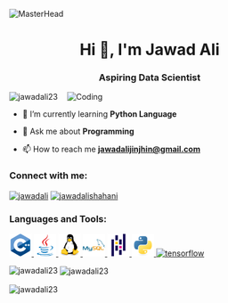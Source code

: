 ![MasterHead](https://encrypted-tbn0.gstatic.com/images?q=tbn:ANd9GcRned5DjJdTKotQMOEKaNYmW13yrEI4HyiOGw&usqp=CAU)
<h1 align="center">Hi 👋, I'm Jawad Ali</h1>
<h3 align="center"> Aspiring Data Scientist </h3>
<img align="right" alt="Coding" width="400" src="https://cdn.discordapp.com/attachments/1008571096884334623/1130290280726286378/codingdave_animated_software_engineer_performing_a_code_review__2b1aed0c-7af6-485e-a214-cc02b435626f.png?ex=652c7f5a&is=651a0a5a&hm=3e9701b4613eff71e874d5c96e913f53b83ed54955747296581cfc9410dbf97b&">

<p align="left"> <img src="https://komarev.com/ghpvc/?username=jawadali23&label=Profile%20views&color=0e75b6&style=flat" alt="jawadali23" /> </p>

- 🌱 I’m currently learning **Python Language**

- 💬 Ask me about **Programming**

- 📫 How to reach me **jawadalijinjhin@gmail.com**

<h3 align="left">Connect with me:</h3>
<p align="left">
<a href="https://www.linkedin.com/in/jawad-ali-b33ab924b/" target="blank"><img align="center" src="https://raw.githubusercontent.com/rahuldkjain/github-profile-readme-generator/master/src/images/icons/Social/linked-in-alt.svg" alt="jawadali" height="30" width="40" /></a>
<a href="https://fb.com/jawadalishahani" target="blank"><img align="center" src="https://raw.githubusercontent.com/rahuldkjain/github-profile-readme-generator/master/src/images/icons/Social/facebook.svg" alt="jawadalishahani" height="30" width="40" /></a>
</p>

<h3 align="left">Languages and Tools:</h3>
<p align="left"> <a href="https://www.w3schools.com/cpp/" target="_blank" rel="noreferrer"> <img src="https://raw.githubusercontent.com/devicons/devicon/master/icons/cplusplus/cplusplus-original.svg" alt="cplusplus" width="40" height="40"/> </a> <a href="https://www.java.com" target="_blank" rel="noreferrer"> <img src="https://raw.githubusercontent.com/devicons/devicon/master/icons/java/java-original.svg" alt="java" width="40" height="40"/> </a> <a href="https://www.linux.org/" target="_blank" rel="noreferrer"> <img src="https://raw.githubusercontent.com/devicons/devicon/master/icons/linux/linux-original.svg" alt="linux" width="40" height="40"/> </a> <a href="https://www.mysql.com/" target="_blank" rel="noreferrer"> <img src="https://raw.githubusercontent.com/devicons/devicon/master/icons/mysql/mysql-original-wordmark.svg" alt="mysql" width="40" height="40"/> </a> <a href="https://pandas.pydata.org/" target="_blank" rel="noreferrer"> <img src="https://raw.githubusercontent.com/devicons/devicon/2ae2a900d2f041da66e950e4d48052658d850630/icons/pandas/pandas-original.svg" alt="pandas" width="40" height="40"/> </a> <a href="https://www.python.org" target="_blank" rel="noreferrer"> <img src="https://raw.githubusercontent.com/devicons/devicon/master/icons/python/python-original.svg" alt="python" width="40" height="40"/> </a> <a href="https://www.tensorflow.org" target="_blank" rel="noreferrer"> <img src="https://www.vectorlogo.zone/logos/tensorflow/tensorflow-icon.svg" alt="tensorflow" width="40" height="40"/> </a> </p>

<p><img align="left" src="https://github-readme-stats.vercel.app/api/top-langs?username=jawadali23&show_icons=true&locale=en&layout=compact" alt="jawadali23" /></p>

<p>&nbsp;<img align="center" src="https://github-readme-stats.vercel.app/api?username=jawadali23&show_icons=true&locale=en" alt="jawadali23" /></p>

<p><img align="center" src="https://github-readme-streak-stats.herokuapp.com/?user=jawadali23&" alt="jawadali23" /></p>

